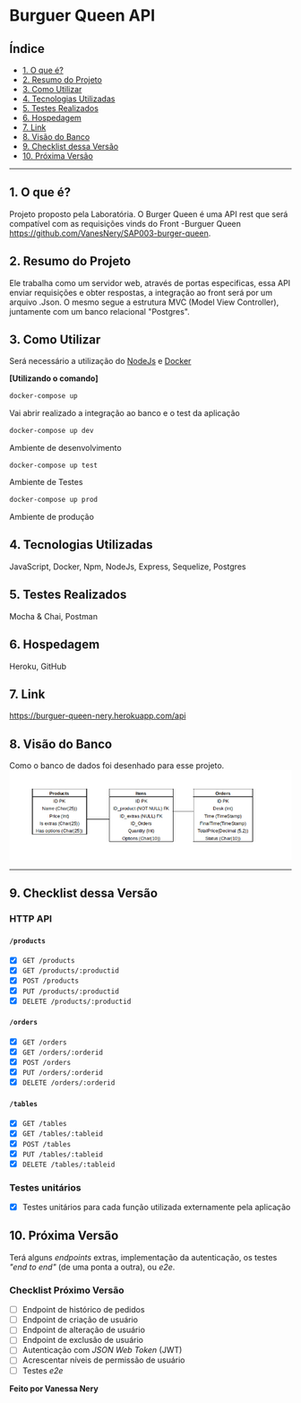 # Burguer Queen API

## Índice

* [1. O que é?](#1-o-que-é?)
* [2. Resumo do Projeto](#2-resumo-do-projeto)
* [3. Como Utilizar](#3-como-utilizar)
* [4. Tecnologias Utilizadas](#4-tecnologias-utilizadas)
* [5. Testes Realizados](#5-testes-realizados)
* [6. Hospedagem](#6-hospedagem)
* [7. Link](#7-link)
* [8. Visão do Banco](#8-visão-do-banco)
* [9. Checklist dessa Versão](#9-checklist-dessa-versão)
* [10. Próxima Versão](#10-próxima-versão)

***
## 1. O que é?
Projeto proposto pela Laboratória. O Burger Queen é uma API rest que será compatível com as requisições vinds do Front -Burguer Queen https://github.com/VanesNery/SAP003-burger-queen.

## 2. Resumo do Projeto

Ele trabalha como um servidor web, através de portas especificas, essa API enviar requisições e obter respostas, a integração ao front será por um arquivo .Json. O mesmo segue a estrutura MVC (Model View Controller), juntamente com um banco relacional "Postgres".

## 3. Como Utilizar

Será necessário a utilização do [NodeJs](https://nodejs.org/pt-br/) e [Docker](https://www.mundodocker.com.br/o-que-e-docker/)

**[Utilizando o comando]**

```sh
docker-compose up 
```
Vai abrir realizado a integração ao banco e o test da aplicação

```sh
docker-compose up dev
```
Ambiente de desenvolvimento

```9
docker-compose up test
```
Ambiente de Testes

```sh
docker-compose up prod
```
Ambiente de produção

## 4. Tecnologias Utilizadas

JavaScript, Docker, Npm, NodeJs, Express, Sequelize, Postgres

## 5. Testes Realizados
Mocha & Chai, Postman

## 6. Hospedagem
Heroku, GitHub

## 7. Link 
https://burguer-queen-nery.herokuapp.com/api

## 8. Visão do Banco
Como o banco de dados foi desenhado para esse projeto.
![modelagem do banco](./visao_do_Banco.png)
***
## 9. Checklist dessa Versão

### HTTP API

#### `/products`

* [x] `GET /products`
* [x] `GET /products/:productid`
* [x] `POST /products`
* [x] `PUT /products/:productid`
* [x] `DELETE /products/:productid`

#### `/orders`

* [x] `GET /orders`
* [x] `GET /orders/:orderid`
* [x] `POST /orders`
* [x] `PUT /orders/:orderid`
* [x] `DELETE /orders/:orderid`

#### `/tables`

* [x] `GET /tables`
* [x] `GET /tables/:tableid`
* [x] `POST /tables`
* [x] `PUT /tables/:tableid`
* [x] `DELETE /tables/:tableid`

### Testes unitários

* [x] Testes unitários para cada função utilizada externamente pela aplicação

## 10. Próxima Versão

Terá alguns _endpoints_ extras, implementação da autenticação, os testes _"end to end"_ (de uma ponta a outra), ou _e2e_.

### Checklist Próximo Versão

* [ ] Endpoint de histórico de pedidos
* [ ] Endpoint de criação de usuário
* [ ] Endpoint de alteração de usuário
* [ ] Endpoint de exclusão de usuário
* [ ] Autenticação com _JSON Web Token_ (JWT)
* [ ] Acrescentar níveis de permissão de usuário
* [ ] Testes _e2e_

**Feito por Vanessa Nery**
